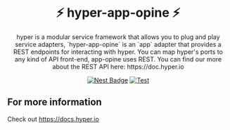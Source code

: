<h1 align="center">⚡️ hyper-app-opine ⚡️</h1>
<p align="center">
hyper is a modular service framework that allows you to plug and play service adapters, `hyper-app-opine` is 
an `app` adapter that provides a REST endpoints for interacting with hyper. You can map hyper's ports to any 
kind of API front-end, app-opine uses REST. You can find our more about the REST API here: https://doc.hyper.io
</p>
<p align="center">
  <a href="https://nest.land/package/hyper-app-opine"><img src="https://nest.land/badge.svg" alt="Nest Badge" /></a>
  <a href="https://github.com/hyper63/hyper/actions/workflows/test-app-opine.yml"><img src="https://github.com/hyper63/hyper/actions/workflows/test-app-opine.yml/badge.svg" alt="Test" /></a>
</p>

## For more information

Check out https://docs.hyper.io